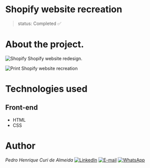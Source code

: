 # Shopify website recreation
>status: Completed ✅

# About the project.
![Shopify](https://img.shields.io/badge/Shopify-EF3939?style=for-the-badge&logo=Shopify&logoColor=white) Shopify website redesign.

![Print Shopify website recreation](https://github.com/PedroCuri88/Shopify---Website/assets/174622769/07b110e2-30c9-4c93-8d12-831affb54844)

# Technologies used
## Front-end
- HTML
- CSS

# Author
*Pedro Henrique Curi de Almeida* [![LinkedIn](https://img.shields.io/badge/LinkedIn-0077B5?style=for-the-badge&logo=linkedin&logoColor=white)](https://www.linkedin.com/in/pedrocuri/) 
[![E-mail](https://img.shields.io/badge/Gmail-D14836?style=for-the-badge&logo=gmail&logoColor=white)](mailto:pedrohenriqueafa@gmail.com) 
[![WhatsApp](https://img.shields.io/badge/WhatsApp-25D366?style=for-the-badge&logo=whatsapp&logoColor=white)](https://wa.me/+5521982696426?text=Ol%C3%A1%2FHi%2FHola%2FHallo%2F%E4%BD%A0%E5%A5%BD%2FBonjour)
